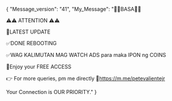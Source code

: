 {
    "Message_version": "41",
    "My_Message": "📌📌BASA📌📌

⚠️⚠️ ATTENTION ⚠️⚠️

📌LATEST UPDATE

✅DONE REBOOTING

✅WAG KALIMUTAN MAG WATCH ADS para maka IPON ng COINS

💯Enjoy your FREE ACCESS

👉 For more queries, pm me directly
🔗https://m.me/petevalientejr

Your Connection is OUR PRIORITY."
}
